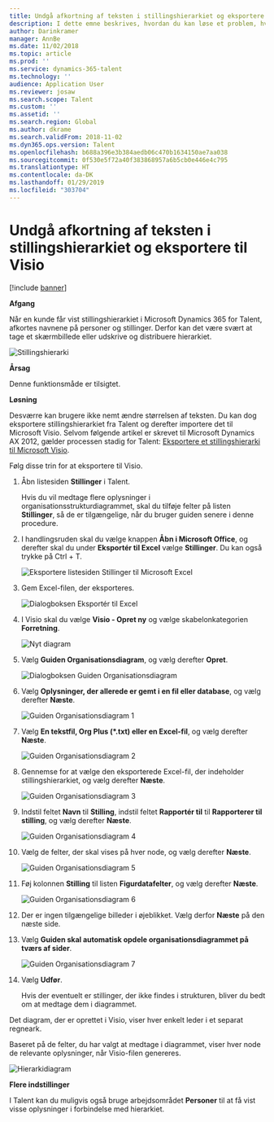 ```yaml
---
title: Undgå afkortning af teksten i stillingshierarkiet og eksportere til Visio
description: I dette emne beskrives, hvordan du kan løse et problem, hvor navnene på personer og stillinger afkortes, når kunder får vist stillingshierarkiet i Microsoft Dynamics 365 for Talent. Afkortning af tekst kan gøre det svært at tage et skærmbillede eller udskrive hierarkiet.
author: Darinkramer
manager: AnnBe
ms.date: 11/02/2018
ms.topic: article
ms.prod: ''
ms.service: dynamics-365-talent
ms.technology: ''
audience: Application User
ms.reviewer: josaw
ms.search.scope: Talent
ms.custom: ''
ms.assetid: ''
ms.search.region: Global
ms.author: dkrame
ms.search.validFrom: 2018-11-02
ms.dyn365.ops.version: Talent
ms.openlocfilehash: b688a396e3b384aedb06c470b1634150ae7aa038
ms.sourcegitcommit: 0f530e5f72a40f383868957a6b5cb0e446e4c795
ms.translationtype: HT
ms.contentlocale: da-DK
ms.lasthandoff: 01/29/2019
ms.locfileid: "303704"
---
```

# <a name="avoid-text-truncation-on-the-position-hierarchy-and-export-to-visio"></a>Undgå afkortning af teksten i stillingshierarkiet og eksportere til Visio

[!include [banner](includes/banner.md)]

**Afgang**

Når en kunde får vist stillingshierarkiet i Microsoft Dynamics 365 for Talent, afkortes navnene på personer og stillinger. Derfor kan det være svært at tage et skærmbillede eller udskrive og distribuere hierarkiet.

![Stillingshierarki](media/position-h.png)

**Årsag**

Denne funktionsmåde er tilsigtet.

**Løsning**

Desværre kan brugere ikke nemt ændre størrelsen af teksten. Du kan dog eksportere stillingshierarkiet fra Talent og derefter importere det til Microsoft Visio. Selvom følgende artikel er skrevet til Microsoft Dynamics AX 2012, gælder processen stadig for Talent: [Eksportere et stillingshierarki til Microsoft Visio](https://docs.microsoft.com/en-us/dynamicsax-2012/appuser-itpro/export-a-position-hierarchy-to-microsoft-visio).

Følg disse trin for at eksportere til Visio.

1. Åbn listesiden **Stillinger** i Talent.

    Hvis du vil medtage flere oplysninger i organisationsstrukturdiagrammet, skal du tilføje felter på listen **Stillinger**, så de er tilgængelige, når du bruger guiden senere i denne procedure.

2. I handlingsruden skal du vælge knappen **Åbn i Microsoft Office**, og derefter skal du under **Eksportér til Excel** vælge **Stillinger**. Du kan også trykke på Ctrl + T.

    ![Eksportere listesiden Stillinger til Microsoft Excel](media/org-admin.png)

3. Gem Excel-filen, der eksporteres.

    ![Dialogboksen Eksportér til Excel](media/export-excel.png)

4. I Visio skal du vælge **Visio - Opret ny** og vælge skabelonkategorien **Forretning**.

    ![Nyt diagram](media/new.png)

5. Vælg **Guiden Organisationsdiagram**, og vælg derefter **Opret**.

    ![Dialogboksen Guiden Organisationsdiagram](media/orgchart-wizard.png)

6. Vælg **Oplysninger, der allerede er gemt i en fil eller database**, og vælg derefter **Næste**.

    ![Guiden Organisationsdiagram 1](media/orgchart-wizard7.png)

7. Vælg **En tekstfil, Org Plus (\*.txt) eller en Excel-fil**, og vælg derefter **Næste**.

    ![Guiden Organisationsdiagram 2](media/orgchart-wizard3.png)

8. Gennemse for at vælge den eksporterede Excel-fil, der indeholder stillingshierarkiet, og vælg derefter **Næste**.

    ![Guiden Organisationsdiagram 3](media/orgchart-wizard2.png)

9. Indstil feltet **Navn** til **Stilling**, indstil feltet **Rapportér til** til **Rapporterer til stilling**, og vælg derefter **Næste**.

    ![Guiden Organisationsdiagram 4](media/orgchart-wizard1.png)

10. Vælg de felter, der skal vises på hver node, og vælg derefter **Næste**.

    ![Guiden Organisationsdiagram 5](media/orgchart-wizard5.png)

11. Føj kolonnen **Stilling** til listen **Figurdatafelter**, og vælg derefter **Næste**.

    ![Guiden Organisationsdiagram 6](media/orgchart-wizard6.png)

12. Der er ingen tilgængelige billeder i øjeblikket. Vælg derfor **Næste** på den næste side.
13. Vælg **Guiden skal automatisk opdele organisationsdiagrammet på tværs af sider**.

    ![Guiden Organisationsdiagram 7](media/orgchart-wizard4.png)

14. Vælg **Udfør**.

    Hvis der eventuelt er stillinger, der ikke findes i strukturen, bliver du bedt om at medtage dem i diagrammet.

Det diagram, der er oprettet i Visio, viser hver enkelt leder i et separat regneark.

Baseret på de felter, du har valgt at medtage i diagrammet, viser hver node de relevante oplysninger, når Visio-filen genereres.

![Hierarkidiagram](media/hierarchy.png)

**Flere indstillinger**

I Talent kan du muligvis også bruge arbejdsområdet **Personer** til at få vist visse oplysninger i forbindelse med hierarkiet.
